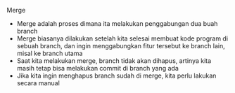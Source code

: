 Merge

- Merge adalah proses dimana ita melakukan penggabungan dua buah branch
- Merge biasanya dilakukan setelah kita selesai membuat kode program di sebuah branch, dan ingin
  menggabungkan fitur tersebut ke branch lain, misal ke branch utama
- Saat kita melakukan merge, branch tidak akan dihapus, artinya kita masih tetap bisa melakukan commit di branch yang ada
- Jika kita ingin menghapus branch sudah di merge, kita perlu lakukan secara manual
